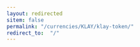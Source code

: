 ```yaml
---
layout: redirected
sitem: false
permalink: "/currencies/KLAY/klay-token/"
redirect_to:  "/"
---
```

